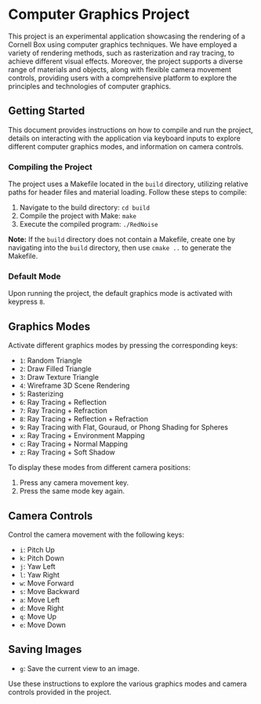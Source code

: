 # Computer Graphics Project

This project is an experimental application showcasing the rendering of a Cornell Box using computer graphics techniques. We have employed a variety of rendering methods, such as rasterization and ray tracing, to achieve different visual effects. Moreover, the project supports a diverse range of materials and objects, along with flexible camera movement controls, providing users with a comprehensive platform to explore the principles and technologies of computer graphics.

## Getting Started
This document provides instructions on how to compile and run the project, details on interacting with the application via keyboard inputs to explore different computer graphics modes, and information on camera controls.

### Compiling the Project

The project uses a Makefile located in the `build` directory, utilizing relative paths for header files and material loading. Follow these steps to compile:

1. Navigate to the build directory:
`cd build`
2. Compile the project with Make:
`make`
3. Execute the compiled program:
`./RedNoise`

**Note:** If the `build` directory does not contain a Makefile, create one by navigating into the `build` directory, then use `cmake ..` to generate the Makefile.

### Default Mode

Upon running the project, the default graphics mode is activated with keypress `8`.

## Graphics Modes

Activate different graphics modes by pressing the corresponding keys:

- `1`: Random Triangle
- `2`: Draw Filled Triangle
- `3`: Draw Texture Triangle
- `4`: Wireframe 3D Scene Rendering
- `5`: Rasterizing
- `6`: Ray Tracing + Reflection
- `7`: Ray Tracing + Refraction
- `8`: Ray Tracing + Reflection + Refraction
- `9`: Ray Tracing with Flat, Gouraud, or Phong Shading for Spheres
- `x`: Ray Tracing + Environment Mapping
- `c`: Ray Tracing + Normal Mapping
- `z`: Ray Tracing + Soft Shadow

To display these modes from different camera positions:

1. Press any camera movement key.
2. Press the same mode key again.

## Camera Controls

Control the camera movement with the following keys:

- `i`: Pitch Up
- `k`: Pitch Down
- `j`: Yaw Left
- `l`: Yaw Right
- `w`: Move Forward
- `s`: Move Backward
- `a`: Move Left
- `d`: Move Right
- `q`: Move Up
- `e`: Move Down

## Saving Images

- `g`: Save the current view to an image.

Use these instructions to explore the various graphics modes and camera controls provided in the project.